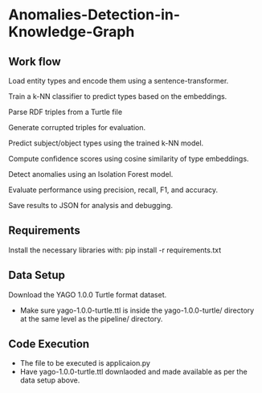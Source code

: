# Anomalies-Detection-in-Knowledge-Graph

## Work flow
Load entity types and encode them using a sentence-transformer.

Train a k-NN classifier to predict types based on the embeddings.

Parse RDF triples from a Turtle file

Generate corrupted triples for evaluation.

Predict subject/object types using the trained k-NN model.

Compute confidence scores using cosine similarity of type embeddings.

Detect anomalies using an Isolation Forest model.

Evaluate performance using precision, recall, F1, and accuracy.

Save results to JSON for analysis and debugging.

## Requirements
Install the necessary libraries with: pip install -r requirements.txt

## Data Setup
Download the YAGO 1.0.0 Turtle format dataset.
* Make sure yago-1.0.0-turtle.ttl is inside the yago-1.0.0-turtle/ directory at the same level as the pipeline/ directory.

## Code Execution
- The file to be executed is applicaion.py
- Have yago-1.0.0-turtle.ttl downlaoded and made available as per the data setup above.




